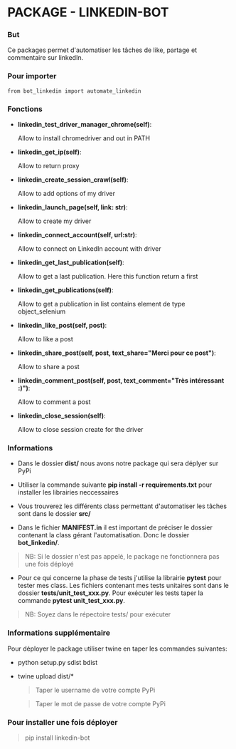 # PACKAGE - LINKEDIN-BOT

### **But**
Ce packages permet d'automatiser les tâches de like, partage et commentaire sur linkedIn.

### **Pour importer**
    from bot_linkedin import automate_linkedin

### **Fonctions**

- **linkedin_test_driver_manager_chrome(self)**: 

    Allow to install chromedriver and out in PATH

- **linkedin_get_ip(self)**: 

    Allow to return proxy

- **linkedin_create_session_crawl(self)**: 

    Allow to add options of my driver

- **linkedin_launch_page(self, link: str)**: 

    Allow to create my driver

- **linkedin_connect_account(self, url:str)**: 

    Allow to connect on LinkedIn account with driver

- **linkedin_get_last_publication(self)**: 

    Allow to get a last publication. Here this function return a first 

- **linkedin_get_publications(self)**: 

    Allow to get a publication in list contains element de type object_selenium

- **linkedin_like_post(self, post)**: 

    Allow to like a post

- **linkedin_share_post(self, post, text_share="Merci pour ce post")**: 

    Allow to share a post
                    
- **linkedin_comment_post(self, post, text_comment="Très intéressant :)")**: 

    Allow to comment a post 

- **linkedin_close_session(self)**: 

     Allow to close session create for the driver


### **Informations**
- Dans le dossier **dist/** nous avons notre package qui sera déplyer sur PyPi

- Utiliser la commande suivante **pip install -r requirements.txt** pour installer les librairies neccessaires

- Vous trouverez les différents class permettant d'automatiser les tâches sont dans le dossier **src/**

- Dans le fichier **MANIFEST.in** il est important de préciser le dossier contenant la class gérant l'automatisation. Donc le dossier
**bot_linkedin/**. 

> NB: Si le dossier n'est pas appelé, le package ne fonctionnera pas une fois déployé

- Pour ce qui concerne la phase de tests j'utilise la librairie **pytest** pour tester mes class. Les fichiers contenant mes tests unitaires sont dans le dossier **tests/unit_test_xxx.py**. Pour exécuter les tests taper la commande **pytest unit_test_xxx.py**.

> NB: Soyez dans le répectoire tests/ pour exécuter


### **Informations supplémentaire**
Pour déployer le package utiliser twine en taper les commandes suivantes:

- python setup.py sdist bdist

- twine upload dist/*

    > Taper le username de votre compte PyPi

    > Taper le mot de passe de votre compte PyPi

### **Pour installer une fois déployer**
> pip install linkedin-bot